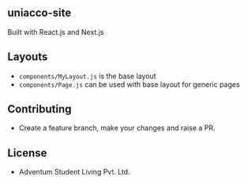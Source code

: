 ## uniacco-site

Built with React.js and Next.js

## Layouts

- `components/MyLayout.js` is the base layout
- `components/Page.js` can be used with base layout for generic pages

## Contributing

- Create a feature branch, make your changes and raise a PR.

## License

- Adventum Student Living Pvt. Ltd.
